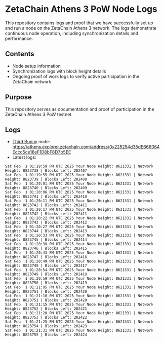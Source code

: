 # ZetaChain Athens 3 PoW Node Logs
This repository contains logs and proof that we have successfully set up and run a node on the ZetaChain Athens 3 network. The logs demonstrate continuous node operation, including synchronization details and performance.

## Contents
- Node setup information
- Synchronization logs with block height details
- Ongoing proof of work logs to verify active participation in the ZetaChain network

## Purpose
This repository serves as documentation and proof of participation in the ZetaChain Athens 3 PoW testnet.

## Logs

- [Third Bunny](https://thirdbunny.xyz/) node: https://athens.explorer.zetachain.com/address/0x225254d35dE666064Eccc5ce16eF1D8bF8D7b5EE
- Latest logs:
```
Sat Feb  1 01:19:50 PM UTC 2025 Your Node Height: 8621331 | Network Height: 8823738 | Blocks Left: 202407
Sat Feb  1 01:19:55 PM UTC 2025 Your Node Height: 8621331 | Network Height: 8823739 | Blocks Left: 202408
Sat Feb  1 01:20:01 PM UTC 2025 Your Node Height: 8621331 | Network Height: 8823740 | Blocks Left: 202409
Sat Feb  1 01:20:06 PM UTC 2025 Your Node Height: 8621331 | Network Height: 8823741 | Blocks Left: 202410
Sat Feb  1 01:20:11 PM UTC 2025 Your Node Height: 8621331 | Network Height: 8823742 | Blocks Left: 202411
Sat Feb  1 01:20:17 PM UTC 2025 Your Node Height: 8621331 | Network Height: 8823742 | Blocks Left: 202411
Sat Feb  1 01:20:22 PM UTC 2025 Your Node Height: 8621331 | Network Height: 8823743 | Blocks Left: 202412
Sat Feb  1 01:20:27 PM UTC 2025 Your Node Height: 8621331 | Network Height: 8823744 | Blocks Left: 202413
Sat Feb  1 01:20:33 PM UTC 2025 Your Node Height: 8621331 | Network Height: 8823745 | Blocks Left: 202414
Sat Feb  1 01:20:38 PM UTC 2025 Your Node Height: 8621331 | Network Height: 8823746 | Blocks Left: 202415
Sat Feb  1 01:20:43 PM UTC 2025 Your Node Height: 8621331 | Network Height: 8823747 | Blocks Left: 202416
Sat Feb  1 01:20:49 PM UTC 2025 Your Node Height: 8621331 | Network Height: 8823748 | Blocks Left: 202417
Sat Feb  1 01:20:54 PM UTC 2025 Your Node Height: 8621331 | Network Height: 8823749 | Blocks Left: 202418
Sat Feb  1 01:20:59 PM UTC 2025 Your Node Height: 8621331 | Network Height: 8823750 | Blocks Left: 202419
Sat Feb  1 01:21:05 PM UTC 2025 Your Node Height: 8621331 | Network Height: 8823751 | Blocks Left: 202420
Sat Feb  1 01:21:10 PM UTC 2025 Your Node Height: 8621331 | Network Height: 8823751 | Blocks Left: 202420
Sat Feb  1 01:21:15 PM UTC 2025 Your Node Height: 8621331 | Network Height: 8823752 | Blocks Left: 202421
Sat Feb  1 01:21:20 PM UTC 2025 Your Node Height: 8621331 | Network Height: 8823753 | Blocks Left: 202422
Sat Feb  1 01:21:25 PM UTC 2025 Your Node Height: 8621331 | Network Height: 8823754 | Blocks Left: 202423
Sat Feb  1 01:21:31 PM UTC 2025 Your Node Height: 8621331 | Network Height: 8823755 | Blocks Left: 202424
```
